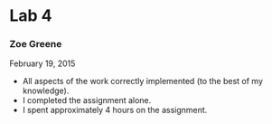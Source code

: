 # Lab 4
### Zoe Greene
February 19, 2015

  - All aspects of the work correctly implemented (to the best of my knowledge).
  - I completed the assignment alone.
  - I spent approximately 4 hours on the assignment.